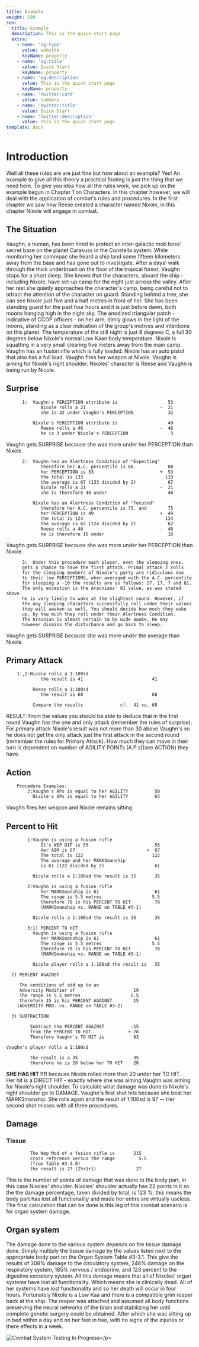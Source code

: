 ```yaml
---
title: Example
weight: 199
seo:
  title: Example
  description: This is the quick start page
  extra:
    - name: 'og:type'
      value: website
      keyName: property
    - name: 'og:title'
      value: Quick Start
      keyName: property
    - name: 'og:description'
      value: This is the quick start page
      keyName: property
    - name: 'twitter:card'
      value: summary
    - name: 'twitter:title'
      value: Quick Start
    - name: 'twitter:description'
      value: This is the quick start page
template: docs
---
```


# Introduction

Well all these rules are are just fine but how about an example? Yes! An example to give all this theory a practical footing is just the thing that we need here. To give you idea how all the rules work, we pick up on the example begun in Chapter 1 on Characters. In this chapter however, we will deal with the application of combat's rules and procedures. In the first chapter we saw how Reese created a character named Nixole, in this chapter Nixole will engage in combat.

## The Situation

Vaughn, a human, has been hired to protect an inter-galactic mob boss' secret base on the planet Carakuss in the Constella system. While monitoring her commpac she heard a ship land some fifteen kilometers away from the base and has gone out to investigate. After a days' walk through the thick underbrush on the floor of the tropical forest, Vaughn stops for a short sleep. She knows that the characters, aboard the ship - including Nixole, have set-up camp for the night just across the valley. After her rest she quietly approaches the character's camp, being careful not to attract the attention of the character on guard. Standing behind a tree, she can see Nixole just five and a half metres in front of her. She has been standing guard for the past four hours and it is just before dawn, both moons hanging high in the night sky. The anodized triangular patch - indicative of CCOP officers - on her arm, dimly glows in the light of the moons, standing as a clear indication of the group's motives and intentions on this planet. The temperature of the still night is just 8 degrees C, a full 30 degrees below Nixole's normal Low Kaan body temperature. Nixole is squatting in a very small clearing five meters away from the main camp. Vaughn has an fusion rifle which is fully loaded. Nixole has an auto pistol that also has a full load. Vaughn fires her weapon at Nixole. Vaughn is aiming for Nixole's right shoulder. Nixoles' character is Reese and Vaughn is being run by Nicole.

## Surprise

```text
      1:  Vaughn's PERCEPTION attribute is                   53
             Nicole rolls a 21                            -  21
             she is 32 under Vaughn's PERCEPTION             32

          Nixole's PERCEPTION attribute is                   49
             Reese rolls a 46                             -  46
             he is 3 under Nixole's PERCEPTION                3
```

Vaughn gets SURPRISE because she was more under her PERCEPTION than Nixole.

```text
      2:  Vaughn has an Alertness Condition of "Expecting"
             therefore her A.C. percentile is 80.            80
             her PERCEPTION is 53                         +  53
             the total is 133                               133
             the average is 67 (133 divided by 2)            67
             Nicole rolls a 21                            -  21
             she is therefore 46 under                       46

          Nixole has an Alertness Condition of "Focused"
             therefore her A.C. percentile is 75. and        75
             her PERCEPTION is 49                         +  49
             the total is 124                               124
             the average is 62 (124 divided by 2)            62
             Reese rolls a 46                             -  46
             he is therefore 16 under                        16
```

Vaughn gets SURPRISE because she was more under her PERCEPTION than Nixole.

```text
      3:  Under this procedure each player, even the sleeping ones,
      gets a chance to have the first attack. Primal attack 2 rolls
      for the sleeping members of Nixole's party are ridiculous due
      to their low PERCEPTIONS, when averaged with the A.C. percentile
      for sleeping a -10 the results are as follows: 27, 17, 7 and 81.
      The only exception is the Aracnians' 81 value, as was stated above
      he is very likely to wake at the slightest sound. However, if
      the any sleeping characters successfully roll under their values
      they will awaken as well. You should decide how much they wake
      up, by how much they roll under their Alertness Condition.
      The Aracnian is almost certain to be wide awake, He may
      however dismiss the disturbance and go back to sleep.
```

Vaughn gets SURPRISE because she was more under the average than Nixole.

## Primary Attack

```text
    1:,2:Nicole rolls a 1:100sd
             the result is 41                          41

          Reese rolls a 1:100sd
             the result is 68                          68

          Compare the results              cf.  41 vs. 68
```

 RESULT: From the values you should be able to deduce that in the first round Vaughn has the one and only attack \(remember the rules of surprise\). For primary attack Nixole's result was not more than 30 above Vaughn's so he does not get the only attack just the first attack in the second round \(remember the rules for Primary Attack\). How much they can move in their turn is dependent on number of AGILITY POINTs \(A.P.s\)\(see ACTION\) they have.

## Action

```text
    Procedure Examples:
        2:Vaughn's APs is equal to her AGILITY          50
          Nixole's APs is equal to her AGILITY          63
```

Vaughn fires her weapon and Nixole remains sitting.

## Percent to Hit

```text
        1:Vaughn is using a fusion rifle
             It's WEP DIF is 55                         55
             Her AIM is 67                           +  67
             The total is 122                          122
             The average and her MARKSmanship
             is 61 (122 divided by 2)                   61

          Nicole rolls a 1:100sd the result is 35       35

        2:Vaughn is using a fusion rifle              
             her MARKSmanship is 61                     61
             The range is 5.5 metres                   5.5
             therefore 78 is his PERCENT TO HIT         78
             (MARKSmanship vs. RANGE on TABLE #3-1)

          Nicole rolls a 1:100sd the result is 35       35

        3:1) PERCENT TO HIT    
          Vaughn is using a fusion rifle
             her MARKSmanship is 61                     61
             The range is 5.5 metres                   5.5
             therefore 78 is his PERCENT TO HIT         78
             (MARKSmanship vs. RANGE on TABLE #3-1)   

          Nicole player rolls a 1:100sd the result is   35

  2) PERCENT AGAINST

     The conditions of add up to an
     Adversity Modifier of                      19
     The range is 5.5 metres                   5.5
     therefore 15 is his PERCENT AGAINST        15
    (ADVERSITY MOD. vs. RANGE on TABLE #3-2)

  3) SUBTRACTION

         Subtract the PERCENT AGAINST          -15
         from the PERCENT TO HIT              + 78
         Therefore Vaughn's TO HIT is           63

Vaughn's player rolls a 1:100sd

         the result is a 35                     35
         therefore he is 28 below her TO HIT    28
```

**SHE HAS HIT !!!!** because Nicole rolled more than 20 under her TO HIT.  
 Her hit is a DIRECT HIT - exactly where she was aiming.Vaughn was aiming for Nixole's right shoulder. To calculate what damage was done to Nixole's right shoulder go to DAMAGE. Vaughn's first shot hits because she beat her MARKSmanship. She rolls again and the result of 1:100sd is 97 -- Her second shot misses with all three procedures.

## Damage

### Tissue

```text
         The Wep Mod of a fusion rifle is       215
         cross reference versus the range         5.5
         (from Table #3-3.0)
         the result is 27 (25+1+1)               27
```

This is the number of points of damage that was done to the body part, in this case Nixoles' shoulder. Nixoles' shoulder actually has 22 points in it so the the damage percentage, taken divided by total, is 123 %. this means the body part has lost all functionality and made her entire are virtually useless. The final calculation that can be done is this leg of this combat scenario is for organ system damage.

## Organ system

The damage done to the various system depends on the tissue damage done. Simply multiply the tissue damage by the values listed next to the appropriate body part on the Organ System Table \#3-3.1. This give the results of 308% damage to the circulatory system, 246% damage on the respiratory system, 185% nervous / endocrine, and 123 percent to the digestive excretory system. All this damage means that all of Nixoles' organ systems have lost all functionality. Which means she is clinically dead. All of her systems have lost functionality and so her death will occur in four hours. Fortunately Nixole is a Low Kaa and there is a compatible grim reaper back at the ship. The reaper was attached and assumed all body functions preserving the neural networks of the brain and stabilizing her until complete genetic surgery could be obtained. After which she was sitting up in bed within a day and on her feet in two, with no signs of the injuries or there effects in a week.

![Combat System Testing In Progress](https://github.com/donnay/interesting-octopus/tree/9cfbd1403693cdcd0669bf5c24326f97bc82bc59/images/Noel.jpg)&lt;/p&gt;


